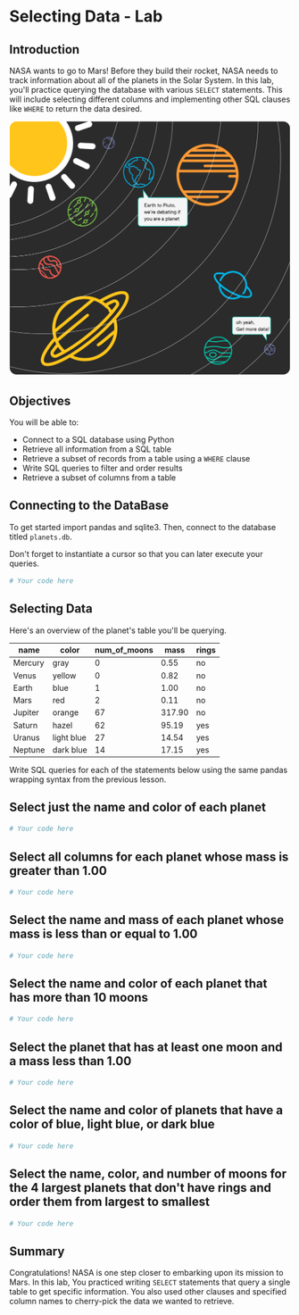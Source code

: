 
# Selecting Data - Lab


## Introduction 

NASA wants to go to Mars! Before they build their rocket, NASA needs to track information about all of the planets in the Solar System. In this lab, you'll practice querying the database with various `SELECT` statements. This will include selecting different columns and implementing other SQL clauses like `WHERE` to return the data desired.

<img src="./images/planets.png" width="600">

## Objectives
You will be able to:
* Connect to a SQL database using Python
* Retrieve all information from a SQL table
* Retrieve a subset of records from a table using a `WHERE` clause
* Write SQL queries to filter and order results
* Retrieve a subset of columns from a table

## Connecting to the DataBase

To get started import pandas and sqlite3. Then, connect to the database titled `planets.db`. 

Don't forget to instantiate a cursor so that you can later execute your queries.


```python
# Your code here
```

## Selecting Data

Here's an overview of the planet's table you'll be querying.

|name   |color |num_of_moons|mass|rings|
|-------|-------|-------|-------|-------|
|Mercury|gray   |0      |0.55   |no     |
|Venus  |yellow |0      |0.82   |no     |
|Earth  |blue   |1      |1.00   |no     |
|Mars   |red    |2      |0.11   |no     |
|Jupiter|orange |67     |317.90 |no     |
|Saturn |hazel  |62     |95.19  |yes    |
|Uranus |light blue|27  |14.54  |yes    |
|Neptune|dark blue|14   |17.15  |yes    |

Write SQL queries for each of the statements below using the same pandas wrapping syntax from the previous lesson.

## Select just the name and color of each planet


```python
# Your code here
```

## Select all columns for each planet whose mass is greater than 1.00



```python
# Your code here
```

## Select the name and mass of each planet whose mass is less than or equal to 1.00


```python
# Your code here
```

## Select the name and color of each planet that has more than 10 moons


```python
# Your code here
```

## Select the planet that has at least one moon and a mass less than 1.00


```python
# Your code here
```

## Select the name and color of planets that have a color of blue, light blue, or dark blue


```python
# Your code here
```

## Select the name, color, and number of moons for the 4 largest planets that don't have rings and order them from largest to smallest


```python
# Your code here
```

## Summary

Congratulations! NASA is one step closer to embarking upon its mission to Mars. In this lab, You practiced writing `SELECT` statements that query a single table to get specific information. You also used other clauses and specified column names to cherry-pick the data we wanted to retrieve. 
